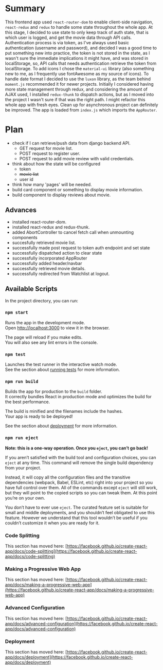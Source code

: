 # Summary

This frontend app used `react-router-dom` to enable client-side navigation, `react-redux` and `redux` to handle some state throughout the whole app. At this stage, I decided to use state to only keep track of auth state, that is which user is logged, and get the movie data through API calls. Authentication process is via token, as I've always used basic authentication (username and password), and decided I was a good time to put something new into practice, the token is not stored in the state, as I wasn't sure the immediate implications it might have, and was stored in localStorage, so, API calls that needs authentication retrieve the token from localStorage. To add icons I chose the `material-ui` library (also something new to me, as I frequently use fontAwesome as my source of icons). To handle date format I decided to use the `luxon` library, as the team behind `moment.js` recommended it for newer projects. Initially I considered having more state management through redux, and considering the amount of AJAX used, I installed `redux-thunk` to dispatch actions, but as I moved into the project I wasn't sure if that was the right path. I might refactor this whole app with fresh eyes.
Clean up for asynchronous project can definitely be improved.
The app is loaded from `index.js` which imports the `AppRouter`.

# Plan
- check if I can retrieve/push data from django backend API.
    - GET request for movie list.
    - POST request to register user.
    - POST request to add movie review with valid credentials.
- think about how the state will be configured
    - token
    - ~~movie list~~
    - user id
- think how many 'pages' will be needed.
- build card component or something to display movie information.
- build component to display reviews about movie.

## Advances
* installed react-router-dom. 
* installed react-redux and redux-thunk.
* added AbortController to cancel fetch call when unmounting components
* succesfully retrieved movie list.
* successfully made post request to token auth endpoint and set state
* successfully dispatched action to clear state
* successfully incorporated AppRouter
* successfully added header/navbar
* successfully retrieved movie details.
* successfully redirected from Watchlist at logout.


## Available Scripts

In the project directory, you can run:

### `npm start`

Runs the app in the development mode.\
Open [http://localhost:3000](http://localhost:3000) to view it in the browser.

The page will reload if you make edits.\
You will also see any lint errors in the console.

### `npm test`

Launches the test runner in the interactive watch mode.\
See the section about [running tests](https://facebook.github.io/create-react-app/docs/running-tests) for more information.

### `npm run build`

Builds the app for production to the `build` folder.\
It correctly bundles React in production mode and optimizes the build for the best performance.

The build is minified and the filenames include the hashes.\
Your app is ready to be deployed!

See the section about [deployment](https://facebook.github.io/create-react-app/docs/deployment) for more information.

### `npm run eject`

**Note: this is a one-way operation. Once you `eject`, you can’t go back!**

If you aren’t satisfied with the build tool and configuration choices, you can `eject` at any time. This command will remove the single build dependency from your project.

Instead, it will copy all the configuration files and the transitive dependencies (webpack, Babel, ESLint, etc) right into your project so you have full control over them. All of the commands except `eject` will still work, but they will point to the copied scripts so you can tweak them. At this point you’re on your own.

You don’t have to ever use `eject`. The curated feature set is suitable for small and middle deployments, and you shouldn’t feel obligated to use this feature. However we understand that this tool wouldn’t be useful if you couldn’t customize it when you are ready for it.

### Code Splitting

This section has moved here: [https://facebook.github.io/create-react-app/docs/code-splitting](https://facebook.github.io/create-react-app/docs/code-splitting)


### Making a Progressive Web App

This section has moved here: [https://facebook.github.io/create-react-app/docs/making-a-progressive-web-app](https://facebook.github.io/create-react-app/docs/making-a-progressive-web-app)

### Advanced Configuration

This section has moved here: [https://facebook.github.io/create-react-app/docs/advanced-configuration](https://facebook.github.io/create-react-app/docs/advanced-configuration)

### Deployment

This section has moved here: [https://facebook.github.io/create-react-app/docs/deployment](https://facebook.github.io/create-react-app/docs/deployment)

